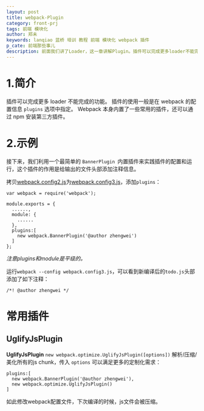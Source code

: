 ```yaml
---
layout: post
title: webpack-Plugin
category: front-prj
tags: 前端 模块化 
author: 郑未
keywords: lanqiao 蓝桥 培训 教程 前端 模块化 webpack 插件
p_cate: 前端那些事儿
description: 前面我们讲了Loader，这一章讲解Plugin。插件可以完成更多loader不能完成的功能。
---
```


# 1.简介

插件可以完成更多 loader 不能完成的功能。
插件的使用一般是在 webpack 的配置信息 `plugins` 选项中指定。
Webpack 本身内置了一些常用的插件，还可以通过 npm 安装第三方插件。

# 2.示例

接下来，我们利用一个最简单的 `BannerPlugin `内置插件来实践插件的配置和运行，这个插件的作用是给输出的文件头部添加注释信息。

拷贝[webpack.config2.js](https://coding.net/u/lanqiao/p/frontAdvance/git/tree/master/webpackDemo/webpack.config2.js)为[webpack.config3.js](https://coding.net/u/lanqiao/p/frontAdvance/git/tree/master/webpackDemo/webpack.config3.js)，添加`plugins`：

    var webpack = require('webpack');  

    module.exports = {
      ......,
      module: {
        ......
      },
      plugins:[
        new webpack.BannerPlugin('@author zhengwei')
      ]
    };

*注意plugins和module是平级的。*

运行`webpack --config webpack.config3.js`，可以看到新编译后的`todo.js`头部添加了如下注释：

    /*! @author zhengwei */

# 常用插件

## UglifyJsPlugin

**UglifyJsPlugin** `new webpack.optimize.UglifyJsPlugin([options])`
解析/压缩/美化所有的js chunk，传入 `options` 可以满足更多的定制化需求：

    plugins:[
      new webpack.BannerPlugin('@author zhengwei'),
      new webpack.optimize.UglifyJsPlugin()
    ]

如此修改webpack配置文件，下次编译的时候，js文件会被压缩。

